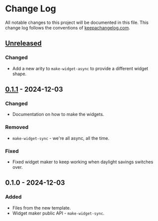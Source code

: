 # Change Log
All notable changes to this project will be documented in this file. This change log follows the conventions of [keepachangelog.com](http://keepachangelog.com/).

## [Unreleased]
### Changed
- Add a new arity to `make-widget-async` to provide a different widget shape.

## [0.1.1] - 2024-12-03
### Changed
- Documentation on how to make the widgets.

### Removed
- `make-widget-sync` - we're all async, all the time.

### Fixed
- Fixed widget maker to keep working when daylight savings switches over.

## 0.1.0 - 2024-12-03
### Added
- Files from the new template.
- Widget maker public API - `make-widget-sync`.

[Unreleased]: https://sourcehost.site/your-name/csinterpreter/compare/0.1.1...HEAD
[0.1.1]: https://sourcehost.site/your-name/csinterpreter/compare/0.1.0...0.1.1
